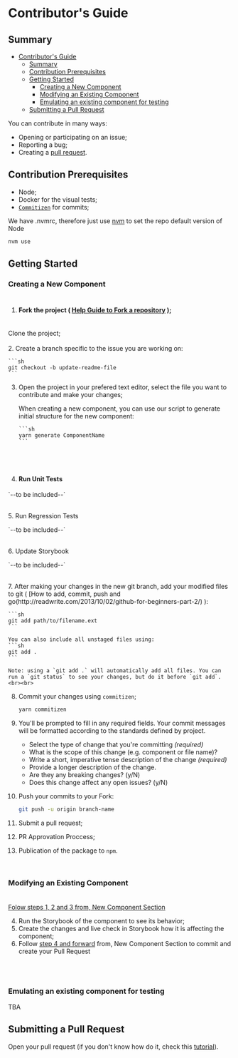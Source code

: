 # Contributor's Guide

## Summary

- [Contributor's Guide](#contributors-guide)
  - [Summary](#summary)
  - [Contribution Prerequisites](#contribution-prerequisites)
  - [Getting Started](#getting-started)
    - [Creating a New Component ](#creating-a-new-component-)
    - [Modifying an Existing Component ](#modifying-an-existing-component-)
    - [Emulating an existing component for testing](#emulating-an-existing-component-for-testing)
  - [Submitting a Pull Request](#submitting-a-pull-request)


You can contribute in many ways:
 - Opening or participating on an issue;
 - Reporting a bug;
 - Creating a [pull request](#submitting-a-pull-request).

## Contribution Prerequisites
- Node;
- Docker for the visual tests;
- [`Commitizen`](http://commitizen.github.io/cz-cli/) for commits;

We have .nvmrc, therefore just use [nvm](https://github.com/nvm-sh/nvm) to set the repo default version of Node
```sh
nvm use
```



## Getting Started
<a name="newComponent"></a>
### Creating a New Component <br><br>

1.  #### Fork the project ( [Help Guide to Fork a repository](https://docs.github.com/en/get-started/quickstart/fork-a-repo) );<br><br>
   Clone the project;<br><br>
2. Create a branch specific to the issue you are working on:


    ```sh
    git checkout -b update-readme-file
    ```
3.  Open the project in your prefered text editor, select the file you want to contribute and make your changes;

    When creating a new component, you can use our script to generate initial structure for the new component:

        ```sh
        yarn generate ComponentName
        ```
<br><br>
   

4.  #### Run Unit Tests<Br>
   <p>`--to be included--`</p><br>
5. Run Regression Tests<Br>

   <p>`--to be included--`</p><br>
6. Update Storybook <br>
      <p>`--to be included--`</p><br>
7.  After making your changes in the new git branch, add your modified files to git ( [How to add, commit, push and go(http://readwrite.com/2013/10/02/github-for-beginners-part-2/) ):

    ```sh
    git add path/to/filename.ext
    ```

    You can also include all unstaged files using:
    ```sh
    git add .
    ```

    Note: using a `git add .` will automatically add all files. You can run a `git status` to see your changes, but do it before `git add`.<br><br>

8.  Commit your changes using `commitizen`;
   
    ```sh
    yarn commitizen
    ```

9.  You'll be prompted to fill in any required fields. Your commit messages will be formatted according to the standards defined by project.
    
    - Select the type of change that you're committing *(required)*
    - What is the scope of this change (e.g. component or file name)?
    - Write a short, imperative tense description of the change *(required)*
    - Provide a longer description of the change.
    - Are they any breaking changes? (y/N)
    - Does this change affect any open issues? (y/N)

10. Push your commits to your Fork:

    ```sh
    git push -u origin branch-name
    ```
11. Submit a pull request;
12. PR Approvation Proccess;
13. Publication of the package to `npm`.


<br>

### Modifying an Existing Component <br><br>

[Folow steps 1, 2 and 3 from, New Component Section](#fork-the-project-help-guide-to-fork-a-repository)

4. Run the Storybook of the component to see its behavior;
5. Create the changes and live check in Storybook how it is affecting the component;
6. Follow [step 4 and forward](#fork-the-project-help-guide-to-fork-a-repository) from, New Component Section to commit and create your Pull Request

<Br>  <br>

### Emulating an existing component for testing
TBA

## Submitting a Pull Request

Open your pull request (if you don't know how do it, check this [tutorial](https://docs.github.com/en/github/collaborating-with-pull-requests/proposing-changes-to-your-work-with-pull-requests/creating-a-pull-request)).


